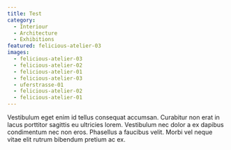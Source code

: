 ```yaml
---
title: Test
category:
  - Interiour
  - Architecture
  - Exhibitions
featured: felicious-atelier-03
images:
  - felicious-atelier-03
  - felicious-atelier-02
  - felicious-atelier-01
  - felicious-atelier-03
  - uferstrasse-01
  - felicious-atelier-02
  - felicious-atelier-01
---
```


Vestibulum eget enim id tellus consequat accumsan. Curabitur non erat in lacus porttitor sagittis eu ultricies lorem. Vestibulum nec dolor a ex dapibus condimentum nec non eros. Phasellus a faucibus velit. Morbi vel neque vitae elit rutrum bibendum pretium ac ex.

